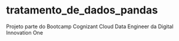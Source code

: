 # tratamento_de_dados_pandas
Projeto parte do Bootcamp Cognizant Cloud Data Engineer da Digital Innovation One
